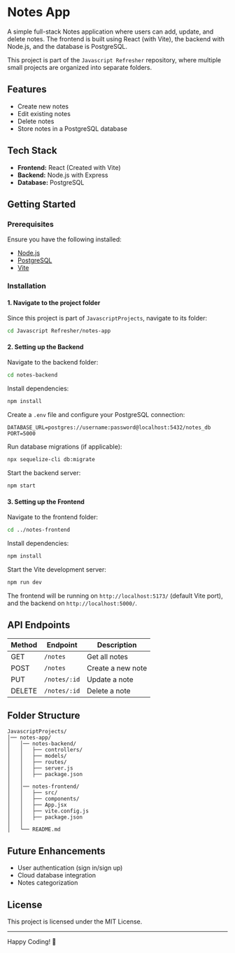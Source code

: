 # Notes App

A simple full-stack Notes application where users can add, update, and delete notes. The frontend is built using React (with Vite), the backend with Node.js, and the database is PostgreSQL.

This project is part of the `Javascript Refresher` repository, where multiple small projects are organized into separate folders.

## Features
- Create new notes
- Edit existing notes
- Delete notes
- Store notes in a PostgreSQL database

## Tech Stack
- **Frontend:** React (Created with Vite)
- **Backend:** Node.js with Express
- **Database:** PostgreSQL

## Getting Started

### Prerequisites
Ensure you have the following installed:
- [Node.js](https://nodejs.org/)
- [PostgreSQL](https://www.postgresql.org/)
- [Vite](https://vitejs.dev/)

### Installation

#### 1. Navigate to the project folder
Since this project is part of `JavascriptProjects`, navigate to its folder:
```bash
cd Javascript Refresher/notes-app
```

#### 2. Setting up the Backend

Navigate to the backend folder:
```bash
cd notes-backend
```

Install dependencies:
```bash
npm install
```

Create a `.env` file and configure your PostgreSQL connection:
```
DATABASE_URL=postgres://username:password@localhost:5432/notes_db
PORT=5000
```

Run database migrations (if applicable):
```bash
npx sequelize-cli db:migrate
```

Start the backend server:
```bash
npm start
```

#### 3. Setting up the Frontend

Navigate to the frontend folder:
```bash
cd ../notes-frontend
```

Install dependencies:
```bash
npm install
```

Start the Vite development server:
```bash
npm run dev
```

The frontend will be running on `http://localhost:5173/` (default Vite port), and the backend on `http://localhost:5000/`.

## API Endpoints

| Method | Endpoint       | Description        |
|--------|---------------|--------------------|
| GET    | `/notes`      | Get all notes      |
| POST   | `/notes`      | Create a new note  |
| PUT    | `/notes/:id`  | Update a note      |
| DELETE | `/notes/:id`  | Delete a note      |

## Folder Structure
```
JavascriptProjects/
│── notes-app/
│   │── notes-backend/
│   │   ├── controllers/
│   │   ├── models/
│   │   ├── routes/
│   │   ├── server.js
│   │   ├── package.json
│   │
│   │── notes-frontend/
│   │   ├── src/
│   │   ├── components/
│   │   ├── App.jsx
│   │   ├── vite.config.js
│   │   ├── package.json
│   │
│   └── README.md
```

## Future Enhancements
- User authentication (sign in/sign up)
- Cloud database integration
- Notes categorization

## License
This project is licensed under the MIT License.

---

Happy Coding! 🚀

